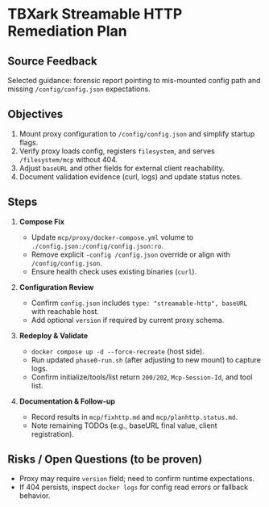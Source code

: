 # TBXark Streamable HTTP Remediation Plan

## Source Feedback
Selected guidance: forensic report pointing to mis-mounted config path and missing `/config/config.json` expectations.

## Objectives
1. Mount proxy configuration to `/config/config.json` and simplify startup flags.
2. Verify proxy loads config, registers `filesystem`, and serves `/filesystem/mcp` without 404.
3. Adjust `baseURL` and other fields for external client reachability.
4. Document validation evidence (curl, logs) and update status notes.

## Steps
1. **Compose Fix**
   - Update `mcp/proxy/docker-compose.yml` volume to `./config.json:/config/config.json:ro`.
   - Remove explicit `-config /config.json` override or align with `/config/config.json`.
   - Ensure health check uses existing binaries (`curl`).

2. **Configuration Review**
   - Confirm `config.json` includes `type: "streamable-http", baseURL` with reachable host.
   - Add optional `version` if required by current proxy schema.

3. **Redeploy & Validate**
   - `docker compose up -d --force-recreate` (host side).
   - Run updated `phase0-run.sh` (after adjusting to new mount) to capture logs.
   - Confirm initialize/tools/list return `200/202`, `Mcp-Session-Id`, and tool list.

4. **Documentation & Follow-up**
   - Record results in `mcp/fixhttp.md` and `mcp/planhttp.status.md`.
   - Note remaining TODOs (e.g., baseURL final value, client registration).

## Risks / Open Questions (to be proven)
- Proxy may require `version` field; need to confirm runtime expectations.
- If 404 persists, inspect `docker logs` for config read errors or fallback behavior.

